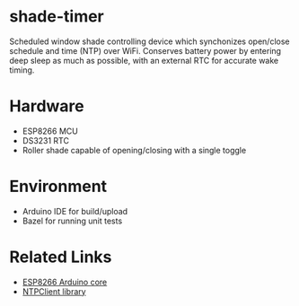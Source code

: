 # shade-timer
Scheduled window shade controlling device which synchonizes open/close schedule
and time (NTP) over WiFi. Conserves battery power by entering deep sleep as much
as possible, with an external RTC for accurate wake timing.

# Hardware
* ESP8266 MCU
* DS3231 RTC
* Roller shade capable of opening/closing with a single toggle

# Environment
* Arduino IDE for build/upload
* Bazel for running unit tests

# Related Links
* [ESP8266 Arduino core](https://github.com/esp8266/Arduino)
* [NTPClient library](https://github.com/arduino-libraries/NTPClient)
